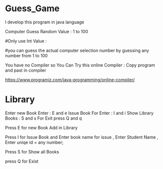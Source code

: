 # Guess_Game
I develop this program in java language

Computer Guess Random Value : 1 to 100 

#Only use Int Value : 

#you can guess the actual computer selection number by guessing any number from 1 to 100

You have no Compiler so You Can Try this online Compiler : Copy program and past in compiler 

https://www.programiz.com/java-programming/online-compiler/

# Library

Enter new Book  Enter : E  and e 
 Issue Book For Enter : I and i 
 Show Library Books : S and s 
  For Exit press Q and q  

  Press E for new Book Add  in Library
  
  Press I for Issue Book and Enter book name for issue , Enter Student Name , Enter uniqe id = any number;
  
  Press S for Show all Books
  
  press Q for Exist
